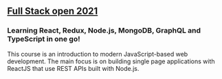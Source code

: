 ## [Full Stack open 2021](https://fullstackopen.com/en/about)

### Learning React, Redux, Node.js, MongoDB, GraphQL and TypeScript in one go!

This course is an introduction to modern JavaScript-based web development. The main focus is on building single page applications with ReactJS that use REST APIs built with Node.js.
